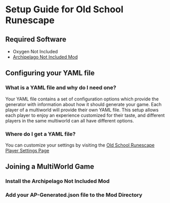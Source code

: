 # Setup Guide for Old School Runescape

## Required Software

- Oxygen Not Included
- [Archipelago Not Included Mod]()

## Configuring your YAML file

### What is a YAML file and why do I need one?

Your YAML file contains a set of configuration options which provide the generator with information about how it should
generate your game. Each player of a multiworld will provide their own YAML file. This setup allows each player to enjoy
an experience customized for their taste, and different players in the same multiworld can all have different options.

### Where do I get a YAML file?

You can customize your settings by visiting the 
[Old School Runescape Player Settings Page](/games/Old%20School%20Runescape/player-settings)

## Joining a MultiWorld Game

### Install the Archipelago Not Included Mod

### Add your AP-Generated.json file to the Mod Directory
